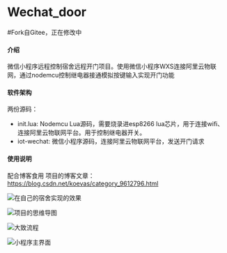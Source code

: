 # Wechat_door
#Fork自Gitee，正在修改中
#### 介绍
微信小程序远程控制宿舍远程开门项目。使用微信小程序WXS连接阿里云物联网，通过nodemcu控制继电器接通模拟按键输入实现开门功能

#### 软件架构
两份源码：
- init.lua: Nodemcu Lua源码，需要烧录进esp8266 lua芯片，用于连接wifi、连接阿里云物联网平台。用于控制继电器开关。
- iot-wechat: 微信小程序源码，连接阿里云物联网平台，发送开门请求


#### 使用说明

配合博客食用
项目的博客文章：https://blog.csdn.net/koevas/category_9612796.html

![在自己的宿舍实现的效果](https://images.gitee.com/uploads/images/2020/0420/113143_a9f14b7f_7368456.jpeg "TIM截图20200420113132.jpg")

![项目的思维导图](https://images.gitee.com/uploads/images/2020/0420/113354_042bb8c2_7368456.png "项目的思维导图.png")

![大致流程](https://images.gitee.com/uploads/images/2020/0420/113414_20dc5892_7368456.png "未命名文件.png")

![小程序主界面](https://images.gitee.com/uploads/images/2020/0420/113433_4df29db4_7368456.jpeg "小程序主界面.jpg")